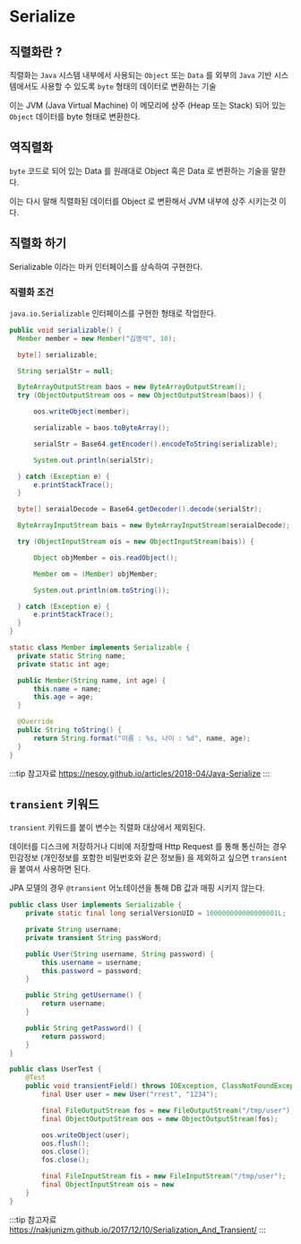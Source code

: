 # Serialize

## 직렬화란 ?

직렬화는 `Java` 시스템 내부에서 사용되는 `Object` 또는 `Data` 를 외부의 `Java` 기반 시스템에서도 사용할 수 있도록 `byte` 형태의 데이터로 변환하는 기술

이는 JVM (Java Virtual Machine) 이 메모리에 상주 (Heap 또는 Stack) 되어 있는 `Object` 데이터를 byte 형태로 변환한다.

## 역직렬화

`byte` 코드로 되어 있는 Data 를 원래대로 Object 혹은 Data 로 변환하는 기술을 말한다.

이는 다시 말해 직렬화된 데이터를 Object 로 변환해서 JVM 내부에 상주 시키는것 이다.

## 직렬화 하기

Serializable 이라는 마커 인터페이스를 상속하여 구현한다.

### 직렬화 조건

`java.io.Serializable` 인터페이스를 구현한 형태로 작업한다.

```java
public void serializable() {
  Member member = new Member("김명석", 10);

  byte[] serializable;

  String serialStr = null;

  ByteArrayOutputStream baos = new ByteArrayOutputStream();
  try (ObjectOutputStream oos = new ObjectOutputStream(baos)) {

      oos.writeObject(member);

      serializable = baos.toByteArray();

      serialStr = Base64.getEncoder().encodeToString(serializable);

      System.out.println(serialStr);

  } catch (Exception e) {
      e.printStackTrace();
  }

  byte[] seraialDecode = Base64.getDecoder().decode(serialStr);

  ByteArrayInputStream bais = new ByteArrayInputStream(seraialDecode);

  try (ObjectInputStream ois = new ObjectInputStream(bais)) {

      Object objMember = ois.readObject();

      Member om = (Member) objMember;

      System.out.println(om.toString());

  } catch (Exception e) {
      e.printStackTrace();
  }
}

static class Member implements Serializable {
  private static String name;
  private static int age;

  public Member(String name, int age) {
      this.name = name;
      this.age = age;
  }

  @Override
  public String toString() {
      return String.format("이름 : %s, 나이 : %d", name, age);
  }
}
```

:::tip 참고자료
<https://nesoy.github.io/articles/2018-04/Java-Serialize>
:::

## `transient` 키워드

`transient` 키워드를 붙이 변수는 직렬화 대상에서 제외된다.

데이터를 디스크에 저장하거나 디비에 저장할때 Http Request 를 통해 통신하는 경우 민감정보 (개인정보를 포함한 비밀번호와 같은 정보들) 을 제외하고 싶으면 `transient` 을 붙여서 사용하면 된다.

JPA 모델의 경우 `@transient` 어노테이션을 통해 DB 값과 매핑 시키지 않는다.

```java
public class User implements Serializable {
    private static final long serialVersionUID = 100000000000000001L;

    private String username;
    private transient String passWord;

    public User(String username, String password) {
        this.username = username;
        this.password = password;
    }

    public String getUsername() {
        return username;
    }

    public String getPassword() {
        return password;
    }
}
```

```java
public class UserTest {
    @Test
    public void transientField() throws IOException, ClassNotFoundException {
        final User user = new User("rrest", "1234");

        final FileOutputStream fos = new FileOutputStream("/tmp/user");
        final ObjectOutputStream oos = new ObjectOutputStream(fos);

        oos.writeObject(user);
        oos.flush();
        oos.close();
        fos.close();

        final FileInputStream fis = new FileInputStream("/tmp/user");
        final ObjectInputStream ois = new 
    }
}
```

:::tip 참고자료
<https://nakjunizm.github.io/2017/12/10/Serialization_And_Transient/>
:::
